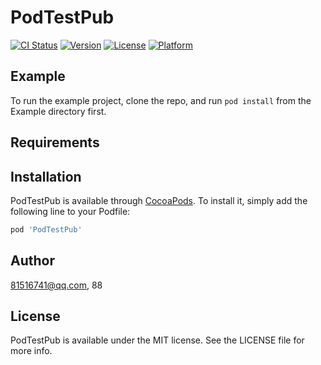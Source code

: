 # PodTestPub

[![CI Status](http://img.shields.io/travis/81516741@qq.com/PodTestPub.svg?style=flat)](https://travis-ci.org/81516741@qq.com/PodTestPub)
[![Version](https://img.shields.io/cocoapods/v/PodTestPub.svg?style=flat)](http://cocoapods.org/pods/PodTestPub)
[![License](https://img.shields.io/cocoapods/l/PodTestPub.svg?style=flat)](http://cocoapods.org/pods/PodTestPub)
[![Platform](https://img.shields.io/cocoapods/p/PodTestPub.svg?style=flat)](http://cocoapods.org/pods/PodTestPub)

## Example

To run the example project, clone the repo, and run `pod install` from the Example directory first.

## Requirements

## Installation

PodTestPub is available through [CocoaPods](http://cocoapods.org). To install
it, simply add the following line to your Podfile:

```ruby
pod 'PodTestPub'
```

## Author

81516741@qq.com, 88

## License

PodTestPub is available under the MIT license. See the LICENSE file for more info.
